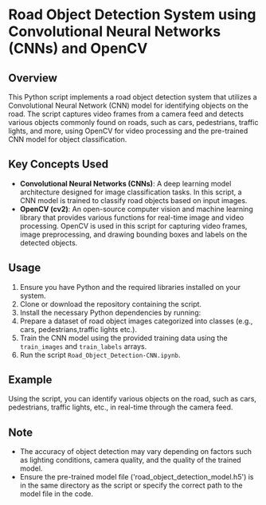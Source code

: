 # Road Object Detection System using Convolutional Neural Networks (CNNs) and OpenCV

## Overview
This Python script implements a road object detection system that utilizes a Convolutional Neural Network (CNN) model for identifying objects on the road. The script captures video frames from a camera feed and detects various objects commonly found on roads, such as cars, pedestrians, traffic lights, and more, using OpenCV for video processing and the pre-trained CNN model for object classification.

## Key Concepts Used
- **Convolutional Neural Networks (CNNs)**: A deep learning model architecture designed for image classification tasks. In this script, a CNN model is trained to classify road objects based on input images.
- **OpenCV (cv2)**: An open-source computer vision and machine learning library that provides various functions for real-time image and video processing. OpenCV is used in this script for capturing video frames, image preprocessing, and drawing bounding boxes and labels on the detected objects.

## Usage
1. Ensure you have Python and the required libraries installed on your system.
2. Clone or download the repository containing the script.
3. Install the necessary Python dependencies by running:
4. Prepare a dataset of road object images categorized into classes (e.g., cars, pedestrians,traffic lights etc.).
5. Train the CNN model using the provided training data using the `train_images` and `train_labels` arrays.
6. Run the script `Road_Object_Detection-CNN.ipynb`.


## Example
Using the script, you can identify various objects on the road, such as cars, pedestrians, traffic lights, etc., in real-time through the camera feed.

## Note
- The accuracy of object detection may vary depending on factors such as lighting conditions, camera quality, and the quality of the trained model.
- Ensure the pre-trained model file ('road_object_detection_model.h5') is in the same directory as the script or specify the correct path to the model file in the code.
